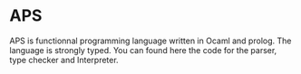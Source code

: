 # APS
 APS is functionnal programming language written in Ocaml and prolog. The language is strongly typed. You can found here the code for the parser, type checker and Interpreter.
